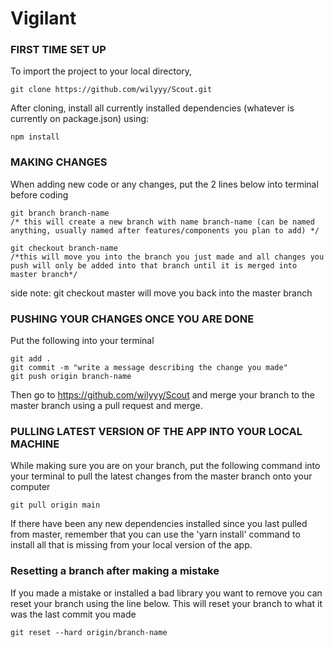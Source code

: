 # Vigilant

### FIRST TIME SET UP

To import the project to your local directory, 

	git clone https://github.com/wilyyy/Scout.git

After cloning, install all currently installed dependencies (whatever is currently on package.json) using:

	npm install
		
		
### MAKING CHANGES

When adding new code or any changes, put the 2 lines below into terminal before coding

	git branch branch-name  
	/* this will create a new branch with name branch-name (can be named anything, usually named after features/components you plan to add) */

	git checkout branch-name
	/*this will move you into the branch you just made and all changes you push will only be added into that branch until it is merged into master branch*/

side note: git checkout master will move you back into the master branch


### PUSHING YOUR CHANGES ONCE YOU ARE DONE

Put the following into your terminal

	git add .
	git commit -m "write a message describing the change you made"
	git push origin branch-name
			
Then go to https://github.com/wilyyy/Scout and merge your branch to the master branch using a pull request and merge.

### PULLING LATEST VERSION OF THE APP INTO YOUR LOCAL MACHINE

While making sure you are on your branch, put the following command into your terminal to pull the latest changes from the master branch onto your computer
		
	git pull origin main

If there have been any new dependencies installed since you last pulled from master, remember that you can use the 'yarn install' command to install all that is missing from your local version of the app.

### Resetting a branch after making a mistake
If you made a mistake or installed a bad library you want to remove you can reset your branch using the line below. This will reset your branch to what it was the last commit you made

	git reset --hard origin/branch-name
